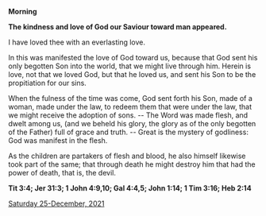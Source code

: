 **Morning**

**The kindness and love of God our Saviour toward man appeared.**
 
I have loved thee with an everlasting love.
 
In this was manifested the love of God toward us, because that God sent his only begotten Son into the world, that we might live through him. Herein is love, not that we loved God, but that he loved us, and sent his Son to be the propitiation for our sins.
 
When the fulness of the time was come, God sent forth his Son, made of a woman, made under the law, to redeem them that were under the law, that we might receive the adoption of sons. -- The Word was made flesh, and dwelt among us, (and we beheld his glory, the glory as of the only begotten of the Father) full of grace and truth. -- Great is the mystery of godliness: God was manifest in the flesh.
 
As the children are partakers of flesh and blood, he also himself likewise took part of the same; that through death he might destroy him that had the power of death, that is, the devil.  

**Tit 3:4; Jer 31:3; 1 John 4:9,10; Gal 4:4,5; John 1:14; 1 Tim 3:16; Heb 2:14**

[Saturday 25-December, 2021](https://t.me/daily_light)
